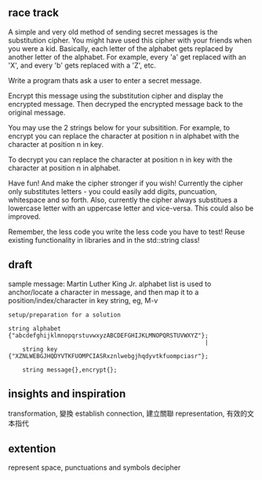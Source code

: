 ## race track

A simple and very old method of sending secret messages is the substitution cipher.
You might have used this cipher with your friends when you were a kid.
Basically, each letter of the alphabet gets replaced by another letter of the alphabet.
For example, every 'a' get replaced with an 'X', and every 'b' gets replaced with a 'Z', etc.

Write a program thats ask a user to enter a secret message.

Encrypt this message using the substitution cipher and display the encrypted message.
Then decryped the encrypted message back to the original message.

You may use the 2 strings below for  your subsitition.
For example, to encrypt you can replace the character at position n in alphabet 
with the character at position n in key.

To decrypt you can replace the character at position n in key
with the character at position n in alphabet.

Have fun! And make the cipher stronger if you wish!
Currently the cipher only substitutes letters - you could easily add digits, puncuation, whitespace and so
forth. Also, currently the cipher always substitues a lowercase letter with an uppercase letter and vice-versa.
This could also be improved.

Remember, the less code you write the less code you have to test!
Reuse existing functionality in libraries and in the std::string class!

## draft

sample message: Martin Luther King Jr.
alphabet list is used to anchor/locate a character in message, 
and then map it to a position/index/character in key string, eg, M-v

~~~~~~~~~~~~~~~~~~~~~~~~~~~~~~~~~~~~~~~~~~~~~~~~~~~~~~~~~~~~~~~~~~~~~~
setup/preparation for a solution

string alphabet {"abcdefghijklmnopqrstuvwxyzABCDEFGHIJKLMNOPQRSTUVWXYZ"};
                                                        |
    string key  {"XZNLWEBGJHQDYVTKFUOMPCIASRxznlwebgjhqdyvtkfuompciasr"};
    
    string message{},encrypt{};
~~~~~~~~~~~~~~~~~~~~~~~~~~~~~~~~~~~~~~~~~~~~~~~~~~~~~~~~~~~~~~~~~~~~~~
    
## insights and inspiration

transformation, 變換
establish connection, 建立關聯
representation, 有效的文本指代

    
## extention
represent space, punctuations and symbols
decipher

    